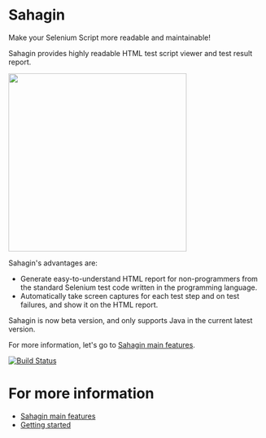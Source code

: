 # Sahagin

Make your Selenium Script more readable and maintainable!

Sahagin provides highly readable HTML test script viewer and test result report.

<img src="https://github.com/SahaginOrg/sahagin-java/blob/master/SahaginReport.jpg" height="350px" />

Sahagin's advantages are:

- Generate easy-to-understand HTML report for non-programmers from the standard Selenium test code written in the programming language.
- Automatically take screen captures for each test step and on test failures, and show it on the HTML report.

Sahagin is now beta version, and only supports Java in the current latest version.

For more information, let's go to [Sahagin main features](https://github.com/SahaginOrg/sahagin-java/wiki/Sahagin-main-features).


[![Build Status](https://travis-ci.org/SahaginOrg/sahagin-java.svg?branch=master)](https://travis-ci.org/SahaginOrg/sahagin-java)

# For more information

* [Sahagin main features](https://github.com/SahaginOrg/sahagin-java/wiki/Sahagin-main-features)
* [Getting started](https://github.com/SahaginOrg/sahagin-java/wiki/Getting-started)
